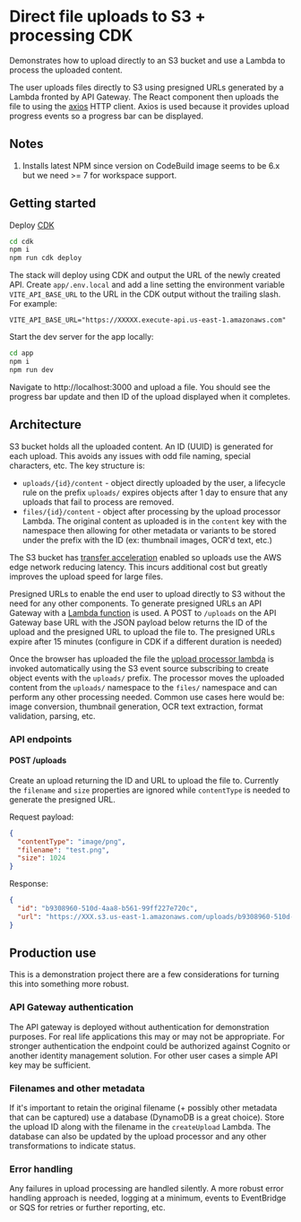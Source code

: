 # Direct file uploads to S3 + processing CDK

Demonstrates how to upload directly to an S3 bucket and use a Lambda to process the uploaded content.

The user uploads files directly to S3 using presigned URLs generated by a Lambda fronted by API Gateway. The React component then uploads the file to using the [axios](https://axios-http.com/) HTTP client. Axios is used because it provides upload progress events so a progress bar can be displayed.

## Notes

1. Installs latest NPM since version on CodeBuild image seems to be 6.x but we need >= 7 for workspace support. 

## Getting started

Deploy [CDK](https://docs.aws.amazon.com/cdk/v2/guide/home.html)

```bash
cd cdk
npm i
npm run cdk deploy
```

The stack will deploy using CDK and output the URL of the newly created API. Create `app/.env.local` and add a line setting the environment variable `VITE_API_BASE_URL` to the URL in the CDK output without the trailing slash. For example:

```
VITE_API_BASE_URL="https://XXXXX.execute-api.us-east-1.amazonaws.com"
```

Start the dev server for the app locally:

```bash
cd app
npm i
npm run dev
```

Navigate to http://localhost:3000 and upload a file. You should see the progress bar update and then ID of the upload displayed when it completes.

## Architecture

S3 bucket holds all the uploaded content. An ID (UUID) is generated for each upload. This avoids any issues with odd file naming, special characters, etc. The key structure is:

- `uploads/{id}/content` - object directly uploaded by the user, a lifecycle rule on the prefix `uploads/` expires objects after 1 day to ensure that any uploads that fail to process are removed.
- `files/{id}/content` - object after processing by the upload processor Lambda. The original content as uploaded is in the `content` key with the namespace then allowing for other metadata or variants to be stored under the prefix with the ID (ex: thumbnail images, OCR'd text, etc.)

The S3 bucket has [transfer acceleration](https://docs.aws.amazon.com/AmazonS3/latest/userguide/transfer-acceleration.html) enabled so uploads use the AWS edge network reducing latency. This incurs additional cost but greatly improves the upload speed for large files.

Presigned URLs to enable the end user to upload directly to S3 without the need for any other components. To generate presigned URLs an API Gateway with a [Lambda function](./lambda-fns/src/api/createUpload.ts) is used. A POST to `/uploads` on the API Gateway base URL with the JSON payload below returns the ID of the upload and the presigned URL to upload the file to. The presigned URLs expire after 15 minutes (configure in CDK if a different duration is needed)

Once the browser has uploaded the file the [upload processor lambda](./lambda-fns/src/UploadProcessor.ts) is invoked automatically using the S3 event source subscribing to create object events with the `uploads/` prefix. The processor moves the uploaded content from the `uploads/` namespace to the `files/` namespace and can perform any other processing needed. Common use cases here would be: image conversion, thumbnail generation, OCR text extraction, format validation, parsing, etc.

### API endpoints

#### POST /uploads

Create an upload returning the ID and URL to upload the file to. Currently the `filename` and `size` properties are ignored while `contentType` is needed to generate the presigned URL.

Request payload:

```json
{
  "contentType": "image/png",
  "filename": "test.png",
  "size": 1024
}
```

Response:

```json
{
  "id": "b9308960-510d-4aa8-b561-99ff227e720c",
  "url": "https://XXX.s3.us-east-1.amazonaws.com/uploads/b9308960-510d-4aa8-b561-99ff227e720c/content?X-Amz-Algorithm=AWS4-HMAC-SHA256&X-Amz-Content-Sha256=UNSIGNED-PAYLOAD&X-Amz-Credential=ASIAUWCGBYJABYAQEHP7%2F20220413%2Fus-east-1%2Fs3%2Faws4_request&X-Amz-Date=20220413T014010Z&X-Amz-Expires=900&X-Amz-Security-Token=IQoJb3JpZ2luX2VjEKr%2F%2F%2F%2F%2F%2F%2F%2F%2F%2FwEaCXVzLWVhc3QtMSJHMEUCIQDTf4AMcOxZjiXQwo%2BlNydQ3rShUoLWsiAEWASKzmrAJwIgMlPmafMD4K8cnaNV8Vq3l8AGR8rbK7S%2F%2BITTqvH4Wq0quAIIUxABGgwzMjIyNjk0NjMxMDQiDKblqmao7YMOJV52BCqVAn5P5AZ0SCFwkb%2BVVS7DrqVxrEWgzLAW%2BCqPmLadazvmgguBwD1qd8nl2QbJCbzrd5yHcd8ICX6ajuTsRjLFRjauN3BP%2FBj01J%2Bc45riDbePP87De0MlaNGKjH2tvsifc2IwXOm8caRvYDANHPmfUZ%2B82n8ZObDDyfi2EYGyY1FPP19oFE7Is42DVoMZFYLwC%2Fxy2isy3Na3SSoypAovyZ8JU6xF0TKu%2B2wvv%2Bmw%2FFa1SGnwe61fcQPvzqyy%2FmGkjl2MAwYabUBX07Y%2Ft9YSL%2BmKkF0Xb8mppfSVBih0rTC%2FxoL3aZ6oZRgq838ixM%2FG1mEl7UQvR9WSPYyy5rwuX5VPaWpHH%2B%2FdSvSTwLOT57BPpZzzL1Uw%2BdPYkgY6mgHketH0St6PfwNQNFpb5swwnyMjm5De77v8JDdADihIfv4KZpWdkAlVv6a67OfFkqKauLBHoDsaEiVUl3QJFbp4S5yHom%2Ba6g3KDycTY0I5f3LDXSqXfnMygilXjo2djU91MmkhjWV9jCGfq1zwbPxH6ij9O7SIwsEFfe53N0UJc8gdT48AoBG5kfzp97q1U9hjgB81H4557Yhb&X-Amz-Signature=ca1cddc3712fec24ea996c4544207d2f5b8e552e268d2c3fbca84b8fcb972158&X-Amz-SignedHeaders=host&x-id=PutObject"
}
```

## Production use

This is a demonstration project there are a few considerations for turning this into something more robust.

### API Gateway authentication

The API gateway is deployed without authentication for demonstration purposes. For real life applications this may or may not be appropriate. For stronger authentication the endpoint could be authorized against Cognito or another identity management solution. For other user cases a simple API key may be sufficient.

### Filenames and other metadata

If it's important to retain the original filename (+ possibly other metadata that can be captured) use a database (DynamoDB is a great choice). Store the upload ID along with the filename in the `createUpload` Lambda. The database can also be updated by the upload processor and any other transformations to indicate status.

### Error handling

Any failures in upload processing are handled silently. A more robust error handling approach is needed, logging at a minimum, events to EventBridge or SQS for retries or further reporting, etc.
